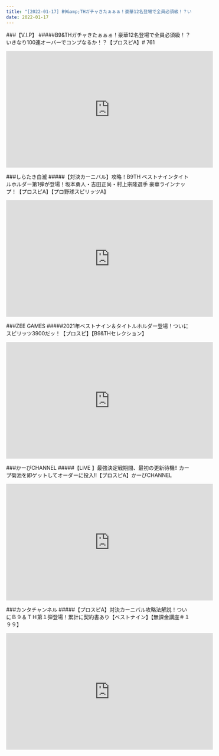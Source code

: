```yaml
---
title: "[2022-01-17] B9&amp;THガチャきたぁぁぁ！豪華12名登場で全員必須級！？いきなり100連オーバーでコンプなるか！？【プロスピA】# 761 他"
date: 2022-01-17
---
```

###【V.I.P】
#####B9&amp;THガチャきたぁぁぁ！豪華12名登場で全員必須級！？いきなり100連オーバーでコンプなるか！？【プロスピA】# 761
<iframe width="560" height="315" src="https://www.youtube.com/embed/Qc7PImaWOEk" frameborder="0" allow="accelerometer; autoplay; clipboard-write; encrypted-media; gyroscope; picture-in-picture" allowfullscreen></iframe>

###しらたき白瀧
#####【対決カーニバル】攻略！B9TH ベストナインタイトルホルダー第1弾が登場！坂本勇人・吉田正尚・村上宗隆選手 豪華ラインナップ！【プロスピA】【プロ野球スピリッツA】
<iframe width="560" height="315" src="https://www.youtube.com/embed/7PnmdsYP3aI" frameborder="0" allow="accelerometer; autoplay; clipboard-write; encrypted-media; gyroscope; picture-in-picture" allowfullscreen></iframe>

###ZEE GAMES
#####2021年ベストナイン＆タイトルホルダー登場！ついにスピリッツ3900だッ！【プロスピ】【B9&amp;THセレクション】
<iframe width="560" height="315" src="https://www.youtube.com/embed/bETV_i1-x-A" frameborder="0" allow="accelerometer; autoplay; clipboard-write; encrypted-media; gyroscope; picture-in-picture" allowfullscreen></iframe>

###かーぴCHANNEL
#####【LIVE 】最強決定戦期間、最初の更新待機!! カープ菊池を即ゲットしてオーダーに投入!!【プロスピA】かーぴCHANNEL
<iframe width="560" height="315" src="https://www.youtube.com/embed/ZwFaLQ0GtL0" frameborder="0" allow="accelerometer; autoplay; clipboard-write; encrypted-media; gyroscope; picture-in-picture" allowfullscreen></iframe>

###カンタチャンネル
#####【プロスピA】対決カーニバル攻略法解説！ついにＢ９＆ＴＨ第１弾登場！累計に契約書あり【ベストナイン】【無課金講座＃１９９】
<iframe width="560" height="315" src="https://www.youtube.com/embed/lIg9jvRo1lw" frameborder="0" allow="accelerometer; autoplay; clipboard-write; encrypted-media; gyroscope; picture-in-picture" allowfullscreen></iframe>

